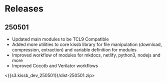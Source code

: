# Releases 

## 250501

* Updated main modules to be TCL9 Compatible
* Added more utilities to core kissb library for file manipulation (download, compression, extraction) and variable definition for modules
* Improved workflow of modules for mkdocs, netlify, python3, nodejs and more 
* Improved Cocotb and Verilator workflows

<{{s3.kissb_dev_250501}}/dist-250501.zip>